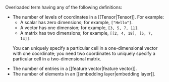 
Overloaded term having any of the following definitions:

<ul>
<li>The number of levels of coordinates in a [[Tensor|Tensor]]. For
example:

<ul>
<li>A scalar has zero dimensions; for example, <code translate="no" dir="ltr">[&quot;Hello&quot;]</code>.</li>
<li>A vector has one dimension; for example, <code translate="no" dir="ltr">[3, 5, 7, 11]</code>.</li>
<li>A matrix has two dimensions; for example, <code translate="no" dir="ltr">[[2, 4, 18], [5, 7, 14]]</code>.</li>
</ul>

You can uniquely specify a particular cell in a one-dimensional vector
with one coordinate; you need two coordinates to uniquely specify a
particular cell in a two-dimensional matrix.</li>
<li>The number of entries in a [[feature vector|feature vector]].</li>
<li>The number of elements in an [[embedding layer|embedding layer]].</li>
</ul>

